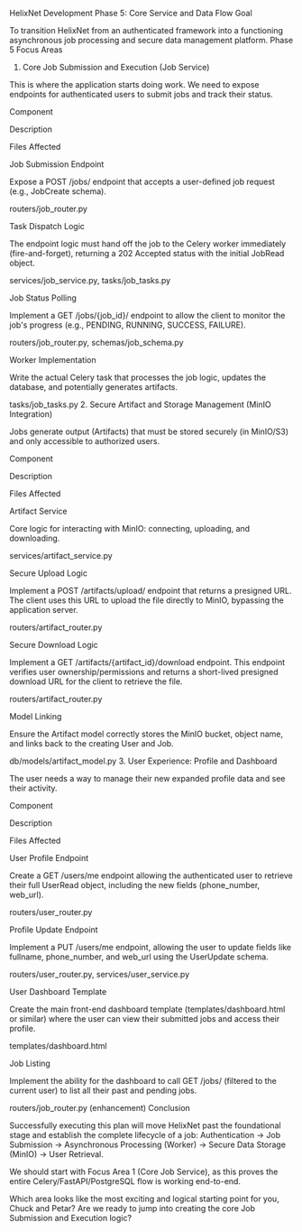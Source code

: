 HelixNet Development Phase 5: Core Service and Data Flow
Goal

To transition HelixNet from an authenticated framework into a functioning asynchronous job processing and secure data management platform.
Phase 5 Focus Areas
1. Core Job Submission and Execution (Job Service)

This is where the application starts doing work. We need to expose endpoints for authenticated users to submit jobs and track their status.

Component
	

Description
	

Files Affected

Job Submission Endpoint
	

Expose a POST /jobs/ endpoint that accepts a user-defined job request (e.g., JobCreate schema).
	

routers/job_router.py

Task Dispatch Logic
	

The endpoint logic must hand off the job to the Celery worker immediately (fire-and-forget), returning a 202 Accepted status with the initial JobRead object.
	

services/job_service.py, tasks/job_tasks.py

Job Status Polling
	

Implement a GET /jobs/{job_id}/ endpoint to allow the client to monitor the job's progress (e.g., PENDING, RUNNING, SUCCESS, FAILURE).
	

routers/job_router.py, schemas/job_schema.py

Worker Implementation
	

Write the actual Celery task that processes the job logic, updates the database, and potentially generates artifacts.
	

tasks/job_tasks.py
2. Secure Artifact and Storage Management (MinIO Integration)

Jobs generate output (Artifacts) that must be stored securely (in MinIO/S3) and only accessible to authorized users.

Component
	

Description
	

Files Affected

Artifact Service
	

Core logic for interacting with MinIO: connecting, uploading, and downloading.
	

services/artifact_service.py

Secure Upload Logic
	

Implement a POST /artifacts/upload/ endpoint that returns a presigned URL. The client uses this URL to upload the file directly to MinIO, bypassing the application server.
	

routers/artifact_router.py

Secure Download Logic
	

Implement a GET /artifacts/{artifact_id}/download endpoint. This endpoint verifies user ownership/permissions and returns a short-lived presigned download URL for the client to retrieve the file.
	

routers/artifact_router.py

Model Linking
	

Ensure the Artifact model correctly stores the MinIO bucket, object name, and links back to the creating User and Job.
	

db/models/artifact_model.py
3. User Experience: Profile and Dashboard

The user needs a way to manage their new expanded profile data and see their activity.

Component
	

Description
	

Files Affected

User Profile Endpoint
	

Create a GET /users/me endpoint allowing the authenticated user to retrieve their full UserRead object, including the new fields (phone_number, web_url).
	

routers/user_router.py

Profile Update Endpoint
	

Implement a PUT /users/me endpoint, allowing the user to update fields like fullname, phone_number, and web_url using the UserUpdate schema.
	

routers/user_router.py, services/user_service.py

User Dashboard Template
	

Create the main front-end dashboard template (templates/dashboard.html or similar) where the user can view their submitted jobs and access their profile.
	

templates/dashboard.html

Job Listing
	

Implement the ability for the dashboard to call GET /jobs/ (filtered to the current user) to list all their past and pending jobs.
	

routers/job_router.py (enhancement)
Conclusion

Successfully executing this plan will move HelixNet past the foundational stage and establish the complete lifecycle of a job: Authentication → Job Submission → Asynchronous Processing (Worker) → Secure Data Storage (MinIO) → User Retrieval.

We should start with Focus Area 1 (Core Job Service), as this proves the entire Celery/FastAPI/PostgreSQL flow is working end-to-end.

Which area looks like the most exciting and logical starting point for you, Chuck and Petar? Are we ready to jump into creating the core Job Submission and Execution logic?